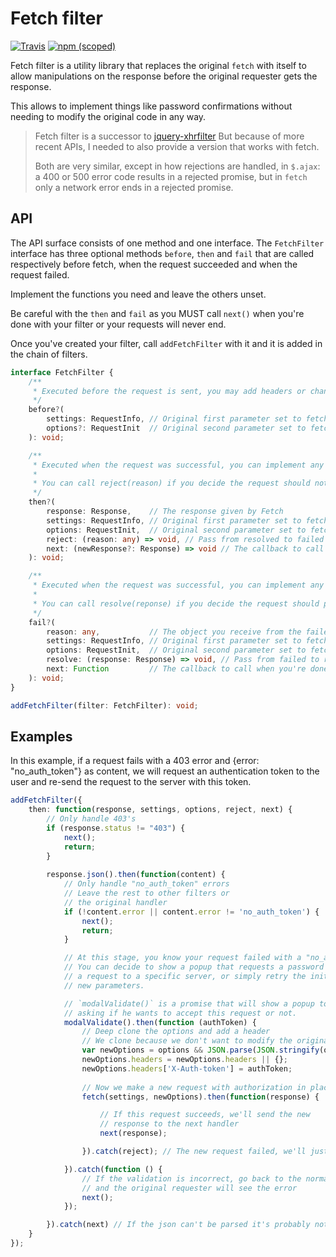 # Fetch filter

[![Travis](https://img.shields.io/travis/swissquote/fetch-filter.svg?style=flat-square)](https://travis-ci.org/swissquote/fetch-filter)
[![npm (scoped)](https://img.shields.io/npm/v/@swissquote/fetch-filter.svg?style=flat-square)](https://www.npmjs.com/package/@swissquote/fetch-filter)


Fetch filter is a utility library that replaces the original `fetch` with itself to allow manipulations on the response before the original requester gets the response.
 
This allows to implement things like password confirmations without needing to modify the original code in any way.

> Fetch filter is a successor to [jquery-xhrfilter](https://www.npmjs.com/package/jquery-xhrfilter)
> But because of more recent APIs, I needed to also provide a version that works with fetch.
>
> Both are very similar, except in how rejections are handled, in `$.ajax`: 
> a 400 or 500 error code results in a rejected promise, but in `fetch` only a network error
> ends in a rejected promise.

## API

The API surface consists of one method and one interface.
The `FetchFilter` interface has three optional methods `before`, `then` and `fail` that are called respectively before fetch, when the request succeeded and when the request failed.

Implement the functions you need and leave the others unset.

Be careful with the  `then` and `fail` as you MUST call `next()` when you're done with your filter or your requests will never end.

Once you've created your filter, call `addFetchFilter` with it and it is added in the chain of filters.

```typescript
interface FetchFilter {
    /**
     * Executed before the request is sent, you may add headers or change the options any way you want
     */
    before?(
        settings: RequestInfo, // Original first parameter set to fetch
        options?: RequestInit  // Original second parameter set to fetch
    ): void;

    /**
     * Executed when the request was successful, you can implement any logic here, even asynchronous.
     *
     * You can call reject(reason) if you decide the request should not pass.
     */
    then?(
        response: Response,    // The response given by Fetch
        settings: RequestInfo, // Original first parameter set to fetch
        options: RequestInit,  // Original second parameter set to fetch
        reject: (reason: any) => void, // Pass from resolved to failed for this promise
        next: (newResponse?: Response) => void // The callback to call when you're done with your business, you can optionally provide a new Response object here that will replace the original response
    ): void;

    /**
     * Executed when the request was successful, you can implement any logic here, even asynchronous.
     *
     * You can call resolve(reponse) if you decide the request should pass.
     */
    fail?(
        reason: any,           // The object you receive from the failed promise
        settings: RequestInfo, // Original first parameter set to fetch
        options: RequestInit,  // Original second parameter set to fetch
        resolve: (response: Response) => void, // Pass from failed to resolved for this request
        next: Function         // The callback to call when you're done with your business
    ): void;
}
```

```typescript
addFetchFilter(filter: FetchFilter): void;
```

## Examples

In this example, if a request fails with a 403 error and {error: "no_auth_token"} as content,
we will request an authentication token to the user and re-send the request to the server with this token.



```typescript
addFetchFilter({
    then: function(response, settings, options, reject, next) {
        // Only handle 403's
        if (response.status != "403") {
            next();
            return;
        }
        
        response.json().then(function(content) {
            // Only handle "no_auth_token" errors
            // Leave the rest to other filters or
            // the original handler
            if (!content.error || content.error != 'no_auth_token') {
                next();
                return;
            }

            // At this stage, you know your request failed with a "no_auth_token" error
            // You can decide to show a popup that requests a password from the user, do
            // a request to a specific server, or simply retry the initial request with
            // new parameters.

            // `modalValidate()` is a promise that will show a popup to the user 
            // asking if he wants to accept this request or not.
            modalValidate().then(function (authToken) {
                // Deep clone the options and add a header
                // We clone because we don't want to modify the original request
                var newOptions = options && JSON.parse(JSON.stringify(options)) || {};
                newOptions.headers = newOptions.headers || {};
                newOptions.headers['X-Auth-token'] = authToken;
        
                // Now we make a new request with authorization in place
                fetch(settings, newOptions).then(function(response) {

                    // If this request succeeds, we'll send the new
                    // response to the next handler
                    next(response);

                }).catch(reject); // The new request failed, we'll just fail the full request

            }).catch(function () {
                // If the validation is incorrect, go back to the normal cycle of things 
                // and the original requester will see the error
                next();
            });

        }).catch(next) // If the json can't be parsed it's probably not for us, continue with the rest
    }
});
```
